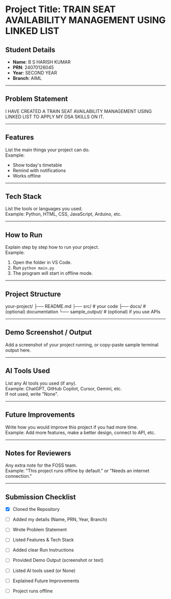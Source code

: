 # Project Title: TRAIN SEAT AVAILABILITY MANAGEMENT USING LINKED LIST

## Student Details
- **Name**: B S HARISH KUMAR  
- **PRN**: 24070126045 
- **Year**: SECOND YEAR 
- **Branch**: AIML

---

## Problem Statement
I HAVE CREATED A TRAIN SEAT AVAILABILITY MANAGEMENT USING LINKED LIST TO APPLY MY DSA SKILLS ON IT.

---

## Features
List the main things your project can do.  
Example:  
- Show today's timetable  
- Remind with notifications  
- Works offline 

---

## Tech Stack
List the tools or languages you used.  
Example: Python, HTML, CSS, JavaScript, Arduino, etc.

---

## How to Run
Explain step by step how to run your project.  
Example:  
1. Open the folder in VS Code.  
2. Run `python main.py`  
3. The program will start in offline mode.

---

## Project Structure

your-project/ ├── README.md ├── src/        # your code ├── docs/       # (optional) documentation └── sample_output/   # (optional) if you use APIs

---

## Demo Screenshot / Output
Add a screenshot of your project running, or copy-paste sample terminal output here.

---

## AI Tools Used
List any AI tools you used (if any).  
Example: ChatGPT, GitHub Copilot, Cursor, Gemini, etc.  
If not used, write "None".

---

## Future Improvements
Write how you would improve this project if you had more time.  
Example: Add more features, make a better design, connect to API, etc.


---

## Notes for Reviewers
Any extra note for the FOSS team.  
Example: "This project runs offline by default." or "Needs an internet connection."

---

## Submission Checklist 
- [x] Cloned the Repository 
- [ ] Added my details (Name, PRN, Year, Branch)  
- [ ] Wrote Problem Statement  
- [ ] Listed Features & Tech Stack  
- [ ] Added clear Run Instructions  
- [ ] Provided Demo Output (screenshot or text)  
- [ ] Listed AI tools used (or None)  
- [ ] Explained Future Improvements  
- [ ] Project runs offline

